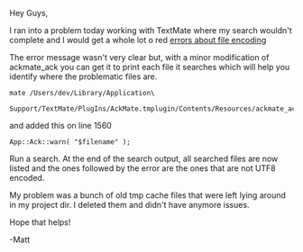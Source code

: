 Hey Guys,

I ran into a problem today working with TextMate where my search wouldn't complete and I would get a whole lot o red [errors about file encoding](http://img63.imageshack.us/img63/2135/ackmate112error.jpg)

The error message wasn't very clear but, with a minor modification of ackmate_ack you can get it to print each file it searches which will help you identify where the problematic files are.

```
mate /Users/dev/Library/Application\ 
   Support/TextMate/PlugIns/AckMate.tmplugin/Contents/Resources/ackmate_ack
```

and added this on line 1560

`App::Ack::warn( "$filename" );`

Run a search. At the end of the search output, all searched files are now listed and the ones followed by the error are the ones that are not UTF8 encoded.

My problem was a bunch of old tmp cache files that were left lying around in my project dir. I deleted them and didn't have anymore issues. 

Hope that helps!

-Matt
